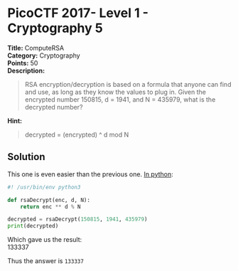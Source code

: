 # PicoCTF 2017- Level 1 - Cryptography 5

**Title:** ComputeRSA  
**Category:** Cryptography  
**Points:** 50  
**Description:**

>RSA encryption/decryption is based on a formula that anyone can find and use, as long as they know the values to plug in. Given the encrypted number 150815, d = 1941, and N = 435979, what is the decrypted number?

**Hint:**

>decrypted = (encrypted) ^ d mod N

## Solution

This one is even easier than the previous one. [In python](compute_rsa.py):

```python
#! /usr/bin/env python3

def rsaDecrypt(enc, d, N):
	return enc ** d % N

decrypted = rsaDecrypt(150815, 1941, 435979)
print(decrypted)
```
Which gave us the result:  
	133337

Thus the answer is `133337`